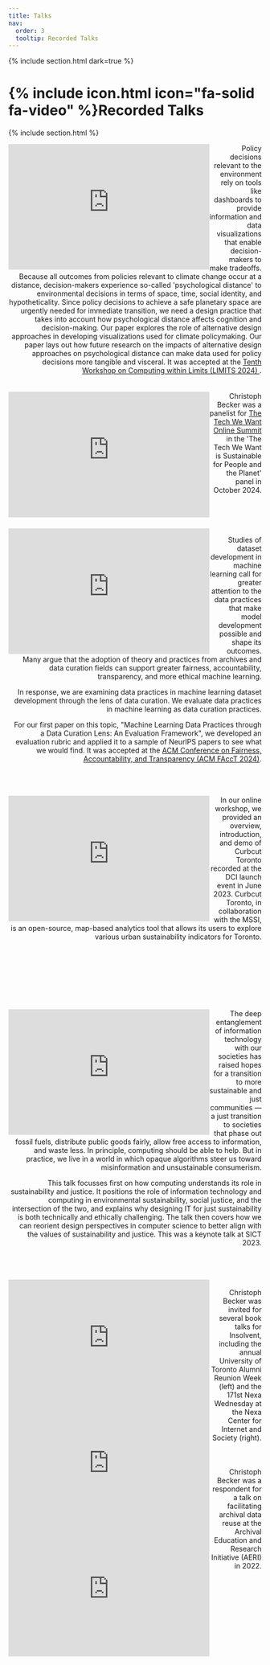 ```yaml
---
title: Talks
nav:
  order: 3
  tooltip: Recorded Talks
---
```


{% include section.html dark=true %}
# {% include icon.html icon="fa-solid fa-video" %}Recorded Talks

{% include section.html %}

<iframe align="left" width="400" height="250" src="https://www.youtube.com/embed/emIIKWG12YM?si=41sENv4k2fHWvoqd" frameborder="0" allow="accelerometer; clipboard-write; encrypted-media; gyroscope; picture-in-picture" allowfullscreen></iframe>
<div align="right">
Policy decisions relevant to the environment rely on tools like dashboards to provide information
and data visualizations that enable decision-makers to make tradeoffs. Because all outcomes from policies relevant to climate change occur at a distance,
decision-makers experience so-called 'psychological distance' to
environmental decisions in terms of space, time, social identity,
and hypotheticality. Since policy decisions to achieve a safe
planetary space are urgently needed for immediate transition, we need a design practice that takes into account how
psychological distance affects cognition and decision-making. Our
paper explores the role of alternative design approaches in developing visualizations used for climate policymaking. Our paper
lays out how future research on the impacts of alternative design
approaches on psychological distance can make data used for policy
decisions more tangible and visceral. It was accepted at the <a href="https://computingwithinlimits.org/2024/papers/limits2024-bhardwaj-psychological-distance.pdf">Tenth Workshop on Computing within Limits (LIMITS 2024)
</a>.
</div>
<br>
<br>


<iframe align="left" width="400" height="250" src="https://www.youtube.com/embed/o50Jd1w6xKw?si=a8q1ZSANp5UUH3n8&amp;start=14091" frameborder="0" allow="accelerometer; clipboard-write; encrypted-media; gyroscope; picture-in-picture; " referrerpolicy="strict-origin-when-cross-origin" allowfullscreen></iframe>
<div align="right">
Christoph Becker was a panelist for <a href="https://okfn.org/en/events/the-tech-we-want-online-summit/">The Tech We Want Online Summit</a>
 in the 'The Tech We Want is Sustainable for People and the Planet' panel in October 2024.
</div>
<br>
<br>
<br>
<br>

<iframe align="left" width="400" height="250" src="https://www.youtube.com/embed/C5VwJBE31JY?si=7LHrIJPAy_tPT0A3" frameborder="0" allow="accelerometer; clipboard-write; encrypted-media; gyroscope; picture-in-picture" allowfullscreen></iframe>
<div align="right">

Studies of dataset development in machine learning call for greater attention to the data practices that make model development possible and shape its outcomes. 
Many argue that the adoption of theory and practices from archives and data curation fields can support greater fairness, accountability, transparency, and more ethical machine learning.

In response, we are examining data practices in machine learning dataset development through the lens of data curation. We evaluate data practices in machine learning as data curation practices.

For our first paper on this topic, "Machine Learning Data Practices through a Data Curation Lens: An Evaluation Framework", we developed an evaluation rubric and applied it to a sample of NeurIPS papers to see what we would find. It was accepted at the <a href="https://doi.org/10.1145/3630106.3658955">ACM Conference on Fairness, 
Accountability, and Transparency (ACM FAccT 2024)</a>.
</div>
<br>
<br>
<br>

<iframe align="left" width="400" height="250" src="https://www.youtube.com/embed/hNwKTmo9WHA?si=OGZYbVv_pJl4o8_l" frameborder="0" allow="accelerometer; clipboard-write; encrypted-media; gyroscope; picture-in-picture" allowfullscreen></iframe>
<div align="right">
In our online workshop, we provided an overview, introduction, and demo of Curbcut Toronto recorded at the DCI launch event in June 2023. 
Curbcut Toronto, in collaboration with the MSSI, is an open-source, map-based analytics tool that allows its users to explore various urban sustainability indicators for Toronto. 
</div>
<br>
<br>
<br>
<br>
<br>
<br>
<br>
<br>

<iframe align="left" width="400" height="250" src="https://www.youtube.com/embed/Cxmt6_1wUNU?si=LjnMPLLKiTuCD6FL" frameborder="0" allow="accelerometer; clipboard-write; encrypted-media; gyroscope; picture-in-picture" allowfullscreen></iframe>
<div align="right">
The deep entanglement of information technology with our societies has raised hopes for a transition to more sustainable and just communities — a just transition to societies that phase out fossil fuels, 
distribute public goods fairly, allow free access to information, and waste less. In principle, computing should be able to help. But in practice, we live in a world in which opaque algorithms steer us toward 
misinformation and unsustainable consumerism.

This talk focusses first on how computing understands its role in sustainability and justice. It positions the role of information technology and computing in environmental sustainability, 
social justice, and the intersection of the two, and explains why designing IT for just sustainability is both 
technically and ethically challenging. The talk then covers how we can reorient design perspectives in computer science to better align with the values of sustainability and justice.
This was a keynote talk at SICT 2023. 
</div>
<br>
<br>
<br>

<iframe align="left" width="400" height="250" src="https://www.youtube.com/embed/7j8R7M5NgeU?si=MBeuLypwHY0GnmDn" frameborder="0" allow="accelerometer; clipboard-write; encrypted-media; gyroscope; picture-in-picture" allowfullscreen></iframe>
<iframe align="left" width="400" height="250" src="https://www.youtube.com/embed/RdQnI-EsZYA?si=7RQLnUbiGxet9BV-" frameborder="0" allow="accelerometer; clipboard-write; encrypted-media; gyroscope; picture-in-picture" allowfullscreen></iframe>
<br>

<div align="right">
Christoph Becker was invited for several book talks for Insolvent, including the annual University of Toronto Alumni Reunion Week (left) and the 171st Nexa Wednesday at 
the Nexa Center for Internet and Society (right). 
</div>
<br>
<br>
<br>

<iframe align="left" width="400" height="250" src="https://www.youtube.com/embed/ENz7aj93Mqs?si=rkiHWBAkeerVWZ_X" frameborder="0" allow="accelerometer; clipboard-write; encrypted-media; gyroscope; picture-in-picture" allowfullscreen></iframe>
<div align="right">
Christoph Becker was a respondent for a talk on facilitating archival data reuse at the Archival Education and Research Initiative (AERI) in 2022. 
</div>
<br>
<br>
<br>






